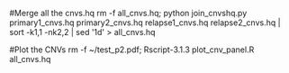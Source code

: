 #Merge all the cnvs.hq
rm -f all_cnvs.hq; python join_cnvshq.py primary1_cnvs.hq  primary2_cnvs.hq relapse1_cnvs.hq relapse2_cnvs.hq | sort -k1,1 -nk2,2 | sed '1d' > all_cnvs.hq

#Plot the CNVs
rm -f ~/test_p2.pdf; Rscript-3.1.3 plot_cnv_panel.R all_cnvs.hq
